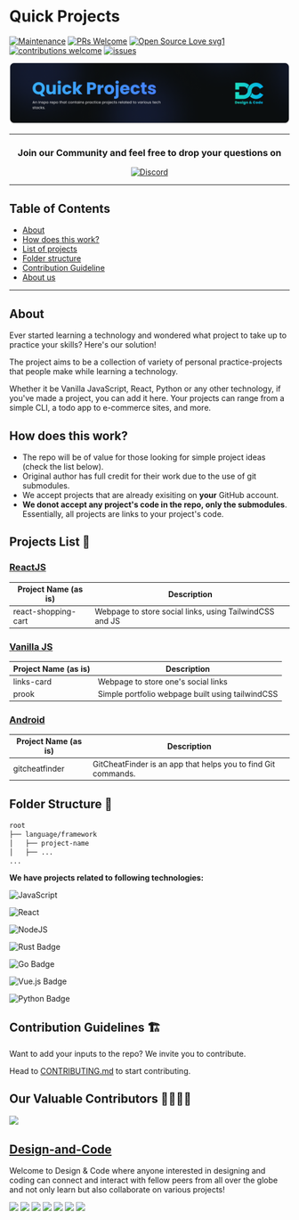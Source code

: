 # Quick Projects

[![Maintenance](https://img.shields.io/badge/Maintained%3F-yes-green.svg?style=flat)](https://github.com/Design-and-Code/Quick-projects/graphs/commit-activity)
[![PRs Welcome](https://img.shields.io/badge/PRs-welcome-brightgreen.svg?style=flat)](http://makeapullrequest.com)
[![Open Source Love svg1](https://badges.frapsoft.com/os/v1/open-source.svg?v=103?style=flat)](https://github.com/ellerbrock/open-source-badges/)
[![contributions welcome](https://img.shields.io/badge/contributions-welcome-brightgreen.svg?style=flat)](https://github.com/Design-and-Code/Quick-projects/issues)
[![issues](https://img.shields.io/github/issues/Design-and-Code/Quick-projects?color=6CC621)](https://github.com/Design-and-Code/Quick-projects/issues)

![Banner](https://github.com/Design-and-Code/Quick-projects/blob/8a7e9da681ad9c59139f0d791919b6b3ba57c7c0/.github/quick-projects-banner.png)

---

<h3 align="center"> <b>Join our Community and feel free to drop your questions on </b></h3>
<p align="center">
   <a href="https://discord.com/invite/gM3bG4rAU5">
   <img alt="Discord" src="https://img.shields.io/badge/Discord-7289DA?style=for-the-badge&logo=discord&logoColor=white"></a>
</p>

---

## Table of Contents

- [About](#about)
- [How does this work?](#how-does-this-work)
- [List of projects](#projects-list-)
- [Folder structure](#folder-structure-)
- [Contribution Guideline](#contribution-guidelines-)
- [About us](#design-and-code)

---

## About

Ever started learning a technology and wondered what project to take up to practice your skills? Here's our solution!

The project aims to be a collection of variety of personal practice-projects that people make while learning a technology.

Whether it be Vanilla JavaScript, React, Python or any other technology, if you've made a project, you can add it here. Your projects can range from a simple CLI, a todo app to e-commerce sites, and more.

## How does this work?

- The repo will be of value for those looking for simple project ideas (check the list below).
- Original author has full credit for their work due to the use of git submodules.
- We accept projects that are already exisiting on **your** GitHub account. 
- **We donot accept any project's code in the repo, only the submodules**. Essentially, all projects are links to your project's code.

## Projects List 📝

<!--
NOTE:
 - please keep the descriptions short (1 line)
 - also follow alphabetical order of project folders and names

EXAMPLE:
| project-name | description |
 -->

### [ReactJS](/react/)

| Project Name (as is) | Description                                             |
| -------------------- | ------------------------------------------------------- |
| react-shopping-cart  | Webpage to store social links, using TailwindCSS and JS |

<!-- ### [go](/go/) -->
<!-- ### [node](/node/) -->
<!-- ### [python](/python/) -->
<!-- ### [rust](/rust/) -->
<!-- ### [vue](/vue/) -->

### [Vanilla JS](/vanilla/)

| Project Name (as is) | Description                                      |
| -------------------- | ------------------------------------------------ |
| links-card           | Webpage to store one's social links              |
| prook                | Simple portfolio webpage built using tailwindCSS |

### [Android](/android/)

| Project Name (as is) | Description                                                  |
| -------------------- | ------------------------------------------------------------ |
| gitcheatfinder       | GitCheatFinder is an app that helps you to find Git commands.|


## Folder Structure 📁

```
root
├── language/framework
│   ├── project-name
│   ├── ...
...
```

**We have projects related to following technologies:**

<div align="left">

![JavaScript](https://img.shields.io/badge/javascript-%23323330.svg?style=for-the-badge&logo=javascript&logoColor=%23F7DF1E)

![React](https://img.shields.io/badge/react-%2320232a.svg?style=for-the-badge&logo=react&logoColor=%2361DAFB)

![NodeJS](https://img.shields.io/badge/node.js-6DA55F?style=for-the-badge&logo=node.js&logoColor=white)

![Rust Badge](https://img.shields.io/badge/Rust-000?logo=rust&logoColor=fff&style=for-the-badge)

![Go Badge](https://img.shields.io/badge/Go-00ADD8?logo=go&logoColor=fff&style=for-the-badge)

![Vue.js Badge](https://img.shields.io/badge/Vue.js-4FC08D?logo=vuedotjs&logoColor=fff&style=for-the-badge)

![Python Badge](https://img.shields.io/badge/Python-3776AB?logo=python&logoColor=fff&style=for-the-badge)

</div>

## Contribution Guidelines 🏗

Want to add your inputs to the repo? We invite you to contribute.

Head to [CONTRIBUTING.md](./CONTRIBUTING.md) to start contributing.

## Our Valuable Contributors 👩‍💻👨‍💻

<a href="https://github.com/Design-and-Code/Quick-projects/graphs/contributors">
  <img src="https://contributors-img.web.app/image?repo=Design-and-Code/Quick-projects" />
</a>

## [Design-and-Code](https://discord.com/invite/gM3bG4rAU5)

Welcome to Design & Code where anyone interested in designing and coding can connect and interact with fellow peers from all over the globe and not only learn but also collaborate on various projects!

<p align="left">
<a href="mailto:designandcode.community@gmail.com" style="text-decoration:none">
  <img height="30" src = "https://img.shields.io/badge/gmail-c14438?&style=for-the-badge&logo=gmail&logoColor=white">
</a>
  <a href="https://discord.com/invite/gM3bG4rAU5" style="text-decoration:none">
  <img height="30" src="https://img.shields.io/badge/discord-darkblue.svg?&style=for-the-badge&logo=discord&logoColor=white" />
</a>
<a href="http://designandcode.us/" style="text-decoration:none">
  <img height="30" src = "https://img.shields.io/badge/website-c14438?&style=for-the-badge&logo=internet&logoColor=white">
</a>
<a href="https://www.linkedin.com/company/designandcode" style="text-decoration:none">
  <img height="30" src="https://img.shields.io/badge/linkedin-blue.svg?&style=for-the-badge&logo=linkedin&logoColor=white" />
</a>
<a href="https://github.com/Design-and-Code" style="text-decoration:none">
  <img height="30" src="https://img.shields.io/badge/Github-grey.svg?&style=for-the-badge&logo=Github&logoColor=white" />
</a>
<a href="https://twitter.com/DesignandCode3" style="text-decoration:none">
  <img height="30" src="https://img.shields.io/badge/Twitter-31a2f2.svg?&style=for-the-badge&logo=twitter&logoColor=white">
</a>
<a href="https://www.instagram.com/designandcode.community" style="text-decoration:none">
  <img height="30" src = "https://img.shields.io/badge/Instagram-%23E4405F.svg?&style=for-the-badge&logo=Instagram&logoColor=white">
</a>
<br />
